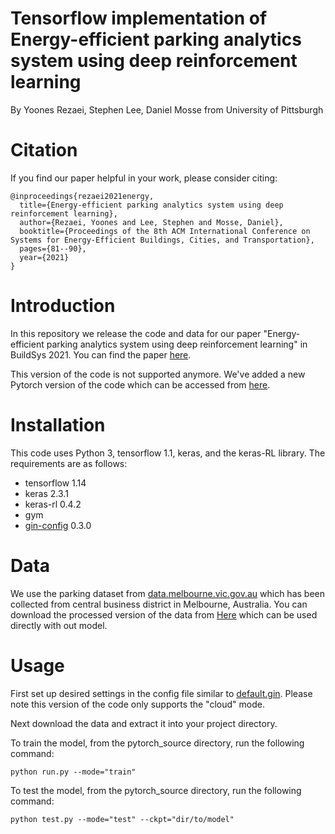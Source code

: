 # Tensorflow implementation of Energy-efficient parking analytics system using deep reinforcement learning

By Yoones Rezaei, Stephen Lee, Daniel Mosse from University of Pittsburgh

# Citation

If you find our paper helpful in your work, please consider citing:

```
@inproceedings{rezaei2021energy,
  title={Energy-efficient parking analytics system using deep reinforcement learning},
  author={Rezaei, Yoones and Lee, Stephen and Mosse, Daniel},
  booktitle={Proceedings of the 8th ACM International Conference on Systems for Energy-Efficient Buildings, Cities, and Transportation},
  pages={81--90},
  year={2021}
}
```

# Introduction

In this repository we release the code and data for our paper "Energy-efficient parking analytics system using deep reinforcement learning" in BuildSys 2021. You can find the paper [here](https://arxiv.org/pdf/2202.08973). 

This version of the code is not supported anymore. We've added a new Pytorch version of the code which can be accessed from [here](https://github.com/pittcps/rl-parking). 


# Installation

This code uses Python 3, tensorflow 1.1, keras, and the keras-RL library. The requirements are as follows:

- tensorflow 1.14
- keras 2.3.1
- keras-rl 0.4.2
- gym
- [gin-config](https://github.com/google/gin-config) 0.3.0


# Data
We use the parking dataset from [data.melbourne.vic.gov.au](https://data.melbourne.vic.gov.au/Transport/Parking-bay-arrivals-and-departures-2014/mq3i-cbxd) which has been collected from central business district in Melbourne, Australia. You can download the processed version of the data from [Here](https://drive.google.com/file/d/1oajRsAdkDz6xw5kzT0p4oqrN3O60N4Yw/view?usp=sharing) which can be used directly with out model.


# Usage
First set up desired settings in the config file similar to [default.gin](https://github.com/pittcps/rl-parking/blob/main/configs/default.gin). Please note this version of the code only supports the "cloud" mode.

Next download the data and extract it into your project directory.

To train the model, from the pytorch_source directory, run the following command: 

```
python run.py --mode="train"
```

To test the model, from the pytorch_source directory, run the following command:  
```
python test.py --mode="test" --ckpt="dir/to/model"
```


